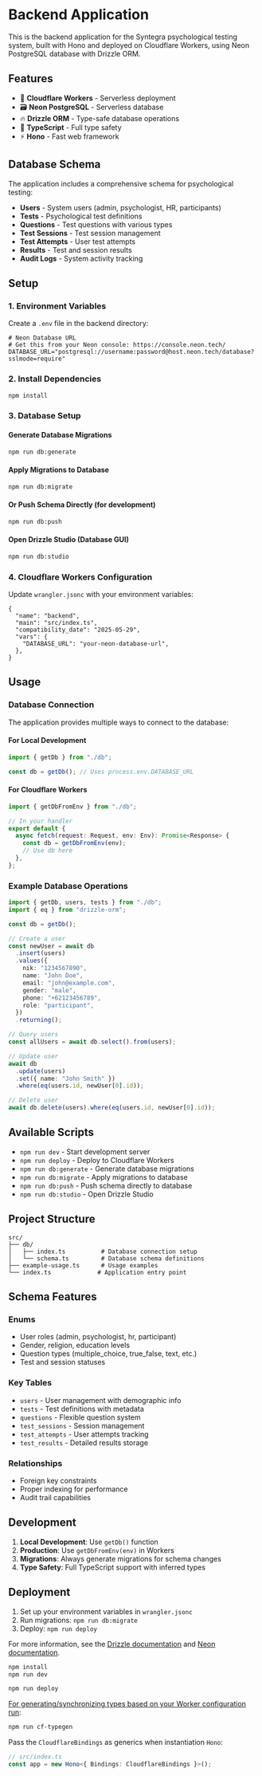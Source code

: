 # Backend Application

This is the backend application for the Syntegra psychological testing system, built with Hono and deployed on Cloudflare Workers, using Neon PostgreSQL database with Drizzle ORM.

## Features

- 🚀 **Cloudflare Workers** - Serverless deployment
- 🗃️ **Neon PostgreSQL** - Serverless database
- 🔥 **Drizzle ORM** - Type-safe database operations
- 📝 **TypeScript** - Full type safety
- ⚡ **Hono** - Fast web framework

## Database Schema

The application includes a comprehensive schema for psychological testing:

- **Users** - System users (admin, psychologist, HR, participants)
- **Tests** - Psychological test definitions
- **Questions** - Test questions with various types
- **Test Sessions** - Test session management
- **Test Attempts** - User test attempts
- **Results** - Test and session results
- **Audit Logs** - System activity tracking

## Setup

### 1. Environment Variables

Create a `.env` file in the backend directory:

```env
# Neon Database URL
# Get this from your Neon console: https://console.neon.tech/
DATABASE_URL="postgresql://username:password@host.neon.tech/database?sslmode=require"
```

### 2. Install Dependencies

```bash
npm install
```

### 3. Database Setup

#### Generate Database Migrations

```bash
npm run db:generate
```

#### Apply Migrations to Database

```bash
npm run db:migrate
```

#### Or Push Schema Directly (for development)

```bash
npm run db:push
```

#### Open Drizzle Studio (Database GUI)

```bash
npm run db:studio
```

### 4. Cloudflare Workers Configuration

Update `wrangler.jsonc` with your environment variables:

```jsonc
{
  "name": "backend",
  "main": "src/index.ts",
  "compatibility_date": "2025-05-29",
  "vars": {
    "DATABASE_URL": "your-neon-database-url",
  },
}
```

## Usage

### Database Connection

The application provides multiple ways to connect to the database:

#### For Local Development

```typescript
import { getDb } from "./db";

const db = getDb(); // Uses process.env.DATABASE_URL
```

#### For Cloudflare Workers

```typescript
import { getDbFromEnv } from "./db";

// In your handler
export default {
  async fetch(request: Request, env: Env): Promise<Response> {
    const db = getDbFromEnv(env);
    // Use db here
  },
};
```

### Example Database Operations

```typescript
import { getDb, users, tests } from "./db";
import { eq } from "drizzle-orm";

const db = getDb();

// Create a user
const newUser = await db
  .insert(users)
  .values({
    nik: "1234567890",
    name: "John Doe",
    email: "john@example.com",
    gender: "male",
    phone: "+62123456789",
    role: "participant",
  })
  .returning();

// Query users
const allUsers = await db.select().from(users);

// Update user
await db
  .update(users)
  .set({ name: "John Smith" })
  .where(eq(users.id, newUser[0].id));

// Delete user
await db.delete(users).where(eq(users.id, newUser[0].id));
```

## Available Scripts

- `npm run dev` - Start development server
- `npm run deploy` - Deploy to Cloudflare Workers
- `npm run db:generate` - Generate database migrations
- `npm run db:migrate` - Apply migrations to database
- `npm run db:push` - Push schema directly to database
- `npm run db:studio` - Open Drizzle Studio

## Project Structure

```
src/
├── db/
│   ├── index.ts          # Database connection setup
│   └── schema.ts         # Database schema definitions
├── example-usage.ts      # Usage examples
└── index.ts             # Application entry point
```

## Schema Features

### Enums

- User roles (admin, psychologist, hr, participant)
- Gender, religion, education levels
- Question types (multiple_choice, true_false, text, etc.)
- Test and session statuses

### Key Tables

- `users` - User management with demographic info
- `tests` - Test definitions with metadata
- `questions` - Flexible question system
- `test_sessions` - Session management
- `test_attempts` - User attempts tracking
- `test_results` - Detailed results storage

### Relationships

- Foreign key constraints
- Proper indexing for performance
- Audit trail capabilities

## Development

1. **Local Development**: Use `getDb()` function
2. **Production**: Use `getDbFromEnv(env)` in Workers
3. **Migrations**: Always generate migrations for schema changes
4. **Type Safety**: Full TypeScript support with inferred types

## Deployment

1. Set up your environment variables in `wrangler.jsonc`
2. Run migrations: `npm run db:migrate`
3. Deploy: `npm run deploy`

For more information, see the [Drizzle documentation](https://orm.drizzle.team/) and [Neon documentation](https://neon.tech/docs).

```txt
npm install
npm run dev
```

```txt
npm run deploy
```

[For generating/synchronizing types based on your Worker configuration run](https://developers.cloudflare.com/workers/wrangler/commands/#types):

```txt
npm run cf-typegen
```

Pass the `CloudflareBindings` as generics when instantiation `Hono`:

```ts
// src/index.ts
const app = new Hono<{ Bindings: CloudflareBindings }>();
```
